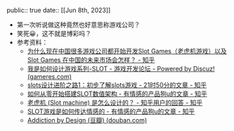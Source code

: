 public:: true
date:: [[Jun 8th, 2023]]

- 第一次听说做这种竟然也好意思称游戏公司？
- 笑死😀，这不就是博彩吗？
- 参考资料：
	- [为什么现在中国很多游戏公司都开始开发Slot Games（老虎机游戏）以及Slot Games 在中国的未来市场会怎样？ - 知乎](https://www.zhihu.com/question/25580124/answer/349516726)
	- [我是如何设计游戏系列-SLOT - 游戏开发论坛 - Powered by Discuz! (gameres.com)](https://bbs.gameres.com/thread_663284_1_1.html)
	- [slots设计进阶之路1：初步了解slots游戏 - 21时50分的文章 - 知乎](https://zhuanlan.zhihu.com/p/516788425)
	- [如何从零开始搭建SLOT数值架构 - 有情感的产品狗u的文章 - 知乎](https://zhuanlan.zhihu.com/p/33715764)
	- [老虎机 (Slot machine) 是怎么设计的？ - 知乎用户的回答 - 知乎](https://www.zhihu.com/question/28177633/answer/39781381)
	- [SLOT游戏是如何传达情感的 - 有情感的产品狗u的文章 - 知乎](https://zhuanlan.zhihu.com/p/25284761)
	- [Addiction by Design (豆瓣) (douban.com)](https://book.douban.com/subject/6333823/)